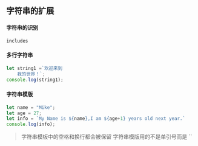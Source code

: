 ## 字符串的扩展

#### 字符串的识别
    includes
#### 多行字符串
```javascript
let string1 =`欢迎来到
    我的世界！`;
console.log(string1);

```
#### 字符串模版
```javascript
let name = "Mike";
let age = 27;
let info = `My Name is ${name},I am ${age+1} years old next year.`
console.log(info);
```
> 字符串模板中的空格和换行都会被保留
> 字符串模版用的不是单引号而是 ``



